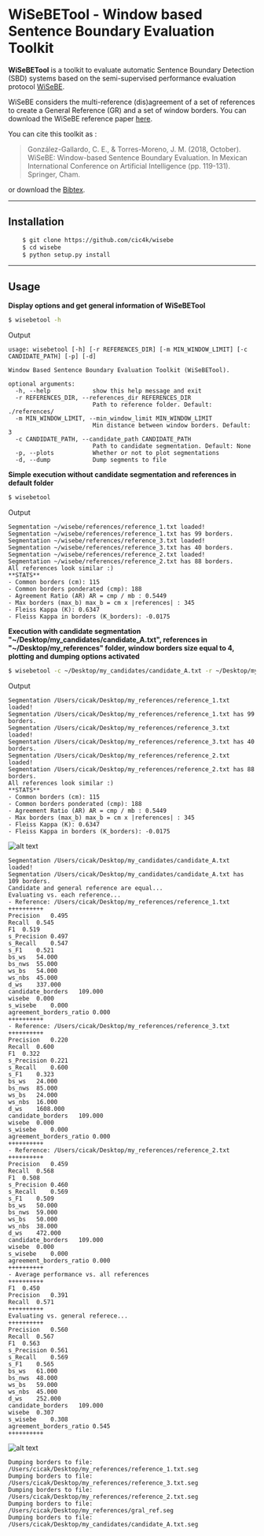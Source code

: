 # WiSeBETool - Window based Sentence Boundary Evaluation Toolkit 

**WiSeBETool** is a toolkit to evaluate automatic Sentence Boundary Detection (SBD) systems based on the semi-supervised performance evaluation protocol [WiSeBE](https://doi.org/10.1007/978-3-030-04497-8_10).

WiSeBE considers the multi-reference (dis)agreement of a set of references to create a General Reference (GR) and a set of window borders. You can download the WiSeBE reference paper [here](https://arxiv.org/abs/1808.08850).


You can cite this toolkit as :

> González-Gallardo, C. E., & Torres-Moreno, J. M. (2018, October). WiSeBE: Window-based Sentence Boundary Evaluation. In Mexican International Conference on Artificial Intelligence (pp. 119-131). Springer, Cham.

or download the [Bibtex](https://raw.githubusercontent.com/cic4k/wisebe/main/wisebe.bib "WiSeBE Bibtex").


---

## Installation

```bash
    $ git clone https://github.com/cic4k/wisebe
    $ cd wisebe
    $ python setup.py install
```

---

## Usage

**Display options and get general information of WiSeBETool**

```bash
$ wisebetool -h  
```
Output
```
usage: wisebetool [-h] [-r REFERENCES_DIR] [-m MIN_WINDOW_LIMIT] [-c CANDIDATE_PATH] [-p] [-d]

Window Based Sentence Boundary Evaluation Toolkit (WiSeBETool).

optional arguments:
  -h, --help            show this help message and exit
  -r REFERENCES_DIR, --references_dir REFERENCES_DIR
                        Path to reference folder. Default: ./references/
  -m MIN_WINDOW_LIMIT, --min_window_limit MIN_WINDOW_LIMIT
                        Min distance between window borders. Default: 3
  -c CANDIDATE_PATH, --candidate_path CANDIDATE_PATH
                        Path to candidate segmentation. Default: None
  -p, --plots           Whether or not to plot segmentations
  -d, --dump            Dump segments to file    
```

**Simple execution without candidate segmentation and references in default folder**

```bash
$ wisebetool
```
Output
```
Segmentation ~/wisebe/references/reference_1.txt loaded!
Segmentation ~/wisebe/references/reference_1.txt has 99 borders.
Segmentation ~/wisebe/references/reference_3.txt loaded!
Segmentation ~/wisebe/references/reference_3.txt has 40 borders.
Segmentation ~/wisebe/references/reference_2.txt loaded!
Segmentation ~/wisebe/references/reference_2.txt has 88 borders.
All references look similar :)
**STATS**
- Common borders (cm): 115
- Common borders ponderated (cmp): 188
- Agreement Ratio (AR) AR = cmp / mb : 0.5449
- Max borders (max_b) max_b = cm x |references| : 345
- Fleiss Kappa (K): 0.6347
- Fleiss Kappa in borders (K_borders): -0.0175
```



**Execution with candidate segmentation "\~/Desktop/my_candidates/candidate_A.txt", references in "\~/Desktop/my_references" folder, window borders size equal to 4, plotting and dumping options activated**

```bash
$ wisebetool -c ~/Desktop/my_candidates/candidate_A.txt -r ~/Desktop/my_references -m 4 -p -d 
```
Output
```
Segmentation /Users/cicak/Desktop/my_references/reference_1.txt loaded!
Segmentation /Users/cicak/Desktop/my_references/reference_1.txt has 99 borders.
Segmentation /Users/cicak/Desktop/my_references/reference_3.txt loaded!
Segmentation /Users/cicak/Desktop/my_references/reference_3.txt has 40 borders.
Segmentation /Users/cicak/Desktop/my_references/reference_2.txt loaded!
Segmentation /Users/cicak/Desktop/my_references/reference_2.txt has 88 borders.
All references look similar :)
**STATS**
- Common borders (cm): 115
- Common borders ponderated (cmp): 188
- Agreement Ratio (AR) AR = cmp / mb : 0.5449
- Max borders (max_b) max_b = cm x |references| : 345
- Fleiss Kappa (K): 0.6347
- Fleiss Kappa in borders (K_borders): -0.0175
```

![alt text](imgs/refs.png "Plot for references, window borders and general reference")

```
Segmentation /Users/cicak/Desktop/my_candidates/candidate_A.txt loaded!
Segmentation /Users/cicak/Desktop/my_candidates/candidate_A.txt has 109 borders.
Candidate and general reference are equal...
Evaluating vs. each reference...
- Reference: /Users/cicak/Desktop/my_references/reference_1.txt
++++++++++
Precision	0.495
Recall	0.545
F1	0.519
s_Precision	0.497
s_Recall	0.547
s_F1	0.521
bs_ws	54.000
bs_nws	55.000
ws_bs	54.000
ws_nbs	45.000
d_ws	337.000
candidate_borders	109.000
wisebe	0.000
s_wisebe	0.000
agreement_borders_ratio	0.000
++++++++++
- Reference: /Users/cicak/Desktop/my_references/reference_3.txt
++++++++++
Precision	0.220
Recall	0.600
F1	0.322
s_Precision	0.221
s_Recall	0.600
s_F1	0.323
bs_ws	24.000
bs_nws	85.000
ws_bs	24.000
ws_nbs	16.000
d_ws	1608.000
candidate_borders	109.000
wisebe	0.000
s_wisebe	0.000
agreement_borders_ratio	0.000
++++++++++
- Reference: /Users/cicak/Desktop/my_references/reference_2.txt
++++++++++
Precision	0.459
Recall	0.568
F1	0.508
s_Precision	0.460
s_Recall	0.569
s_F1	0.509
bs_ws	50.000
bs_nws	59.000
ws_bs	50.000
ws_nbs	38.000
d_ws	472.000
candidate_borders	109.000
wisebe	0.000
s_wisebe	0.000
agreement_borders_ratio	0.000
++++++++++
- Average performance vs. all references
++++++++++
F1	0.450
Precision	0.391
Recall	0.571
++++++++++
Evaluating vs. general referece...
++++++++++
Precision	0.560
Recall	0.567
F1	0.563
s_Precision	0.561
s_Recall	0.569
s_F1	0.565
bs_ws	61.000
bs_nws	48.000
ws_bs	59.000
ws_nbs	45.000
d_ws	252.000
candidate_borders	109.000
wisebe	0.307
s_wisebe	0.308
agreement_borders_ratio	0.545
++++++++++
```
![alt text](imgs/cand_A.png "Wwindow borders, general reference and candidate segmentation")

```
Dumping borders to file: /Users/cicak/Desktop/my_references/reference_1.txt.seg
Dumping borders to file: /Users/cicak/Desktop/my_references/reference_3.txt.seg
Dumping borders to file: /Users/cicak/Desktop/my_references/reference_2.txt.seg
Dumping borders to file: /Users/cicak/Desktop/my_references/gral_ref.seg
Dumping borders to file: /Users/cicak/Desktop/my_candidates/candidate_A.txt.seg
```


